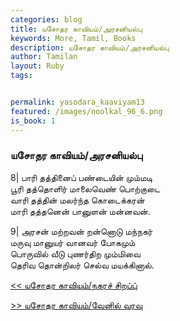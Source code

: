 ```yaml
---  
categories: blog  
title: யசோதர காவியம்/அரசனியல்பு
keywords: More, Tamil, Books  
description: யசோதர காவியம்/அரசனியல்பு
author: Tamilan  
layout: Ruby  
tags:     


permalink: yasodara_kaaviyam13  
featured: /images/noolkal_96_6.png  
is_book: 1
---  
```



### யசோதர காவியம்/அரசனியல்பு

8| பாரி தத்தினைப் பண்டையின் மும்மடி  
பூரி தத்தொளிர் மாலைவெண் பொற்குடை  
வாரி தத்தின் மலர்ந்த கொடைக்கரன்  
மாரி தத்தனென் பானுளன் மன்னவன்.

9| அரசன் மற்றவன் றன்னொடு மந்நகர்  
மருவு மானுயர் வானவர் போகமும்  
பொருவில் வீடு புணர்திற மும்மிவை  
தெரிவ தொன்றிலர் செல்வ மயக்கினால்.

[<< யசோதர காவியம்/நகரச் சிறப்பு்](yasodara_kaaviyam12)  
  
[>> யசோதர காவியம்/வேனில் வரவு](yasodara_kaaviyam14)


